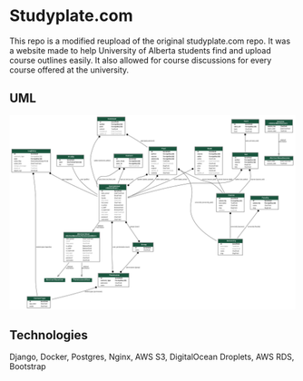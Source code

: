 
# Studyplate.com
This repo is a modified reupload of the original studyplate.com repo. It was a website made to help University of Alberta students find and upload course outlines easily.
It also allowed for course discussions for every course offered at the university.





## UML

![App Screenshot](https://raw.githubusercontent.com/abenezerBelachew/studyplate.com/master/studyplate_models.png?token=AKIONCOV2JSWT2BOHNXOLTTBNIGZC)

  
## Technologies

Django, Docker, Postgres, Nginx, AWS S3, DigitalOcean Droplets, AWS RDS, Bootstrap

  
